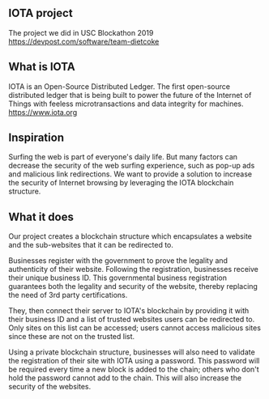## IOTA project
The project we did in USC Blockathon 2019
https://devpost.com/software/team-dietcoke

## What is IOTA
IOTA is an Open-Source Distributed Ledger. The first open-source distributed ledger that is being built to power the future of the Internet of Things with feeless microtransactions and data integrity for machines.
https://www.iota.org

## Inspiration
Surfing the web is part of everyone's daily life. But many factors can decrease the security of the web surfing experience, such as pop-up ads and malicious link redirections. We want to provide a solution to increase the security of Internet browsing by leveraging the IOTA blockchain structure.

## What it does
Our project creates a blockchain structure which encapsulates a website and the sub-websites that it can be redirected to.

Businesses register with the government to prove the legality and authenticity of their website. Following the registration, businesses receive their unique business ID. This governmental business registration guarantees both the legality and security of the website, thereby replacing the need of 3rd party certifications.

They, then connect their server to IOTA's blockchain by providing it with their business ID and a list of trusted websites users can be redirected to. Only sites on this list can be accessed; users cannot access malicious sites since these are not on the trusted list.

Using a private blockchain structure, businesses will also need to validate the registration of their site with IOTA using a password. This password will be required every time a new block is added to the chain; others who don't hold the password cannot add to the chain. This will also increase the security of the websites.

